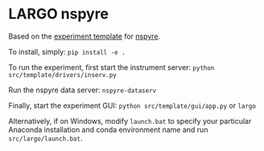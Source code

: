 # LARGO nspyre
Based on the [experiment template](https://github.com/nspyre-org/template) for [nspyre](https://nspyre.readthedocs.io/en/latest/).

To install, simply:
`pip install -e .`

To run the experiment, first start the instrument server:
`python src/template/drivers/inserv.py`

Run the nspyre data server:
`nspyre-dataserv`

Finally, start the experiment GUI:
`python src/template/gui/app.py`
or
`largo`

Alternatively, if on Windows, modify `launch.bat` to specify your particular Anaconda installation and conda environment name and run `src/largo/launch.bat`.